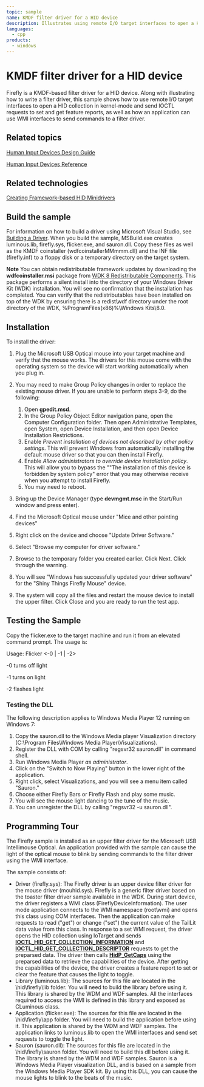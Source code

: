 ```yaml
---
topic: sample
name: KMDF filter driver for a HID device
description: Illustrates using remote I/O target interfaces to open a HID collection in kernel-mode and send IOCTL requests to set and get feature reports.
languages:
  - cpp
products:
  - windows
---
```


<!---
    name: KMDF filter driver for a HID device
    platform: KMDF
    language: cpp
    category: HID
    description: Illustrates using remote I/O target interfaces to open a HID collection in kernel-mode and send IOCTL requests to set and get feature reports.
    samplefwlink: http://go.microsoft.com/fwlink/p/?LinkId=620192
--->

# KMDF filter driver for a HID device

Firefly is a KMDF-based filter driver for a HID device. Along with illustrating how to write a filter driver, this sample shows how to use remote I/O target interfaces to open a HID collection in kernel-mode and send IOCTL requests to set and get feature reports, as well as how an application can use WMI interfaces to send commands to a filter driver.

## Related topics

[Human Input Devices Design Guide](http://msdn.microsoft.com/en-us/library/windows/hardware/ff539952)

[Human Input Devices Reference](http://msdn.microsoft.com/en-us/library/windows/hardware/ff539956)

## Related technologies

[Creating Framework-based HID Minidrivers](http://msdn.microsoft.com/en-us/library/windows/hardware/ff540774)

## Build the sample

For information on how to build a driver using Microsoft Visual Studio, see [Building a Driver](http://msdn.microsoft.com/en-us/library/windows/hardware/ff554644). When you build the sample, MSBuild.exe creates luminous.lib, firefly.sys, flicker.exe, and sauron.dll. Copy these files as well as the KMDF coinstaller (wdfcoinstallerMMmmm.dll) and the INF file (firefly.inf) to a floppy disk or a temporary directory on the target system.

**Note** You can obtain redistributable framework updates by downloading the **wdfcoinstaller.msi** package from [WDK 8 Redistributable Components](http://go.microsoft.com/fwlink/p/?LinkID=226396). This package performs a silent install into the directory of your Windows Driver Kit (WDK) installation. You will see no confirmation that the installation has completed. You can verify that the redistributables have been installed on top of the WDK by ensuring there is a redist\\wdf directory under the root directory of the WDK, %ProgramFiles(x86)%\\Windows Kits\\8.0.

## Installation

To install the driver:

1. Plug the Microsoft USB Optical mouse into your target machine and verify that the mouse works. The drivers for this mouse come with the operating system so the device will start working automatically when you plug in.
1. You may need to make Group Policy changes in order to replace the existing mouse driver. If you are unable to perform steps 3-9, do the following:
    1. Open **gpedit.msd**.
    1. In the Group Policy Object Editor navigation pane, open the Computer Configuration folder. Then open Administrative Templates, open System, open Device Installation, and then open Device Installation Restrictions.
    1. Enable *Prevent installation of devices not described by other policy settings*. This will prevent Windows from automatically installing the default mouse driver so that you can then install Firefly.
    1. Enable *Allow administrators to override device installation policy*. This will allow you to bypass the ""The installation of this device is forbidden by system policy" error that you may otherwise receive when you attempt to install Firefly.
    1. You may need to reboot.

1. Bring up the Device Manager (type **devmgmt.msc** in the Start/Run window and press enter).
1. Find the Microsoft Optical mouse under "Mice and other pointing devices"
1. Right click on the device and choose "Update Driver Software."
1. Select "Browse my computer for driver software."
1. Browse to the temporary folder you created earlier. Click Next. Click through the warning.
1. You will see "Windows has successfully updated your driver software" for the "Shiny Things Firefly Mouse" device.
1. The system will copy all the files and restart the mouse device to install the upper filter. Click Close and you are ready to run the test app.

## Testing the Sample

Copy the flicker.exe to the target machine and run it from an elevated command prompt. The usage is:

Usage: Flicker \<-0 | -1 | -2\>

-0 turns off light

-1 turns on light

-2 flashes light

### Testing the DLL

The following description applies to Windows Media Player 12 running on Windows 7:

1. Copy the sauron.dll to the Windows Media player Visualization directory (C:\\Program Files\\Windows Media Player\\Visualizations).
1. Register the DLL with COM by calling "regsvr32 sauron.dll" in command shell.
1. Run Windows Media Player *as administrator*.
1. Click on the "Switch to Now Playing" button in the lower right of the application.
1. Right click, select Visualizations, and you will see a menu item called "Sauron."
1. Choose either Firefly Bars or Firefly Flash and play some music.
1. You will see the mouse light dancing to the tune of the music.
1. You can unregister the DLL by calling "regsvr32 -u sauron.dll".

## Programming Tour

The Firefly sample is installed as an upper filter driver for the Microsoft USB Intellimouse Optical. An application provided with the sample can cause the light of the optical mouse to blink by sending commands to the filter driver using the WMI interface.

The sample consists of:

- Driver (firefly.sys): The Firefly driver is an upper device filter driver for the mouse driver (mouhid.sys). Firefly is a generic filter driver based on the toaster filter driver sample available in the WDK. During start device, the driver registers a WMI class (FireflyDeviceInformation). The user mode application connects to the WMI namespace (root\\wmi) and opens this class using COM interfaces. Then the application can make requests to read ("get") or change ("set") the current value of the TailLit data value from this class. In response to a set WMI request, the driver opens the HID collection using IoTarget and sends [**IOCTL\_HID\_GET\_COLLECTION\_INFORMATION**](http://msdn.microsoft.com/en-us/library/windows/hardware/ff541092) and [**IOCTL\_HID\_GET\_COLLECTION\_DESCRIPTOR**](http://msdn.microsoft.com/en-us/library/windows/hardware/ff541089) requests to get the preparsed data. The driver then calls [**HidP\_GetCaps**](http://msdn.microsoft.com/en-us/library/windows/hardware/ff539715) using the preparsed data to retrieve the capabilities of the device. After getting the capabilities of the device, the driver creates a feature report to set or clear the feature that causes the light to toggle.
- Library (luminous.lib): The sources for this file are located in the \\hid\\firefly\\lib folder. You will need to build the library before using it. This library is shared by the WDM and WDF samples. All the interfaces required to access the WMI is defined in this library and exposed as CLuminous class.
- Application (flicker.exe): The sources for this file are located in the \\hid\\firefly\\app folder. You will need to build the application before using it. This application is shared by the WDM and WDF samples. The application links to luminous.lib to open the WMI interfaces and send set requests to toggle the light.
- Sauron (sauron.dll): The sources for this file are located in the \\hid\\firefly\\sauron folder. You will need to build this dll before using it. The library is shared by the WDM and WDF samples. Sauron is a Windows Media Player visualization DLL, and is based on a sample from the Windows Media Player SDK kit. By using this DLL, you can cause the mouse lights to blink to the beats of the music.
